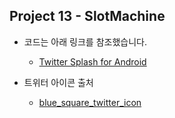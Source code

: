 ## Project 13 - SlotMachine

* 코드는 아래 링크를 참조했습니다.

  * [Twitter Splash for Android][reflink1]

  [reflink1]: https://github.com/ykabaran/TwitterSplash
  
* 트위터 아이콘 출처
  
  * [blue_square_twitter_icon][link2]
  
  [link2]: https://www.iconfinder.com/icons/107066/blue_square_twitter_icon
